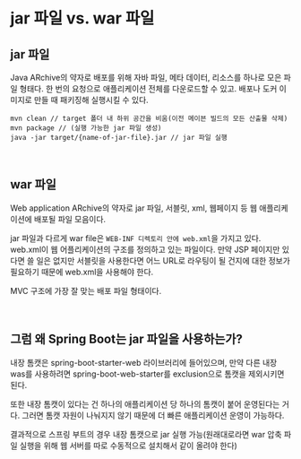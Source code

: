 # jar 파일 vs. war 파일
## jar 파일
Java ARchive의 약자로 배포를 위해 자바 파일, 메타 데이터, 리소스를 하나로 모은 파일 형태다.
한 번의 요청으로 애플리케이션 전체를 다운로드할 수 있고. 배포나 도커 이미지로 만들 때 패키징해 실행시킬 수 있다.

```
mvn clean // target 폴더 내 하위 공간을 비움(이전 메이븐 빌드의 모든 산출물 삭제)
mvn package // (실행 가능한 jar 파일 생성)
java -jar target/{name-of-jar-file}.jar // jar 파일 실행
```

<br>

## war 파일
Web application ARchive의 약자로 jar 파일, 서블릿, xml, 웹페이지 등 웹 애플리케이션에 배포될 파일 모음이다.

jar 파일과 다르게 war file은 `WEB-INF 디렉토리 안에 web.xml`을 가지고 있다. 
web.xml이 웹 어플리케이션의 구조를 정의하고 있는 파일이다. 
만약 JSP 페이지만 있다면 쓸 일은 없지만 서블릿을 사용한다면 어느 URL로 라우팅이 될 건지에 대한 정보가 필요하기 때문에 web.xml을 사용해야 한다.

MVC 구조에 가장 잘 맞는 배포 파일 형태이다.

<br>

## 그럼 왜 Spring Boot는 jar 파일을 사용하는가?
내장 톰캣은 spring-boot-starter-web 라이브러리에 들어있으며, 만약 다른 내장 was를 사용하려면 spring-boot-web-starter를 exclusion으로 톰캣을 제외시키면 된다.

또한 내장 톰캣이 있다는 건 하나의 애플리케이션 당 하나의 톰캣이 붙어 운영된다는 거다. 그러면 톰캣 자원이 나눠지지 않기 때문에 더 빠른 애플리케이션 운영이 가능하다.

결과적으로 스프링 부트의 경우 내장 톰캣으로 jar 실행 가능(원래대로라면 war 압축 파일 실행을 위해 웹 서버를 따로 수동적으로 설치해서 같이 올려야 한다)
